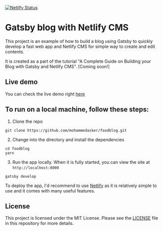 [![Netlify Status](https://api.netlify.com/api/v1/badges/c45e57b5-6a22-4600-8872-63b933f74321/deploy-status)](https://app.netlify.com/sites/gatsbyfoodblog/deploys)

# Gatsby blog with Netlify CMS

This project is an example of how to build a blog using Gatsby to quickly develop a fast web app and Netlify CMS for simple way to create and edit contents.

It is created as a part of the tutorial "A Complete Guide on Building your Blog with Gatsby and Netlify CMS". [Coming soon!]

## Live demo

You can check the live demo right [here](https://gatsbyfoodblog.netlify.app/)

## To run on a local machine, follow these steps:

1. Clone the repo

```
git clone https://github.com/mohammedasker/foodblog.git
```

2. Change into the directory and install the dependencies

```
cd foodblog
yarn
```

3. Run the app locally. When it is fully started, you can view the site at `http://localhost:8000`

```
gatsby develop
```

To deploy the app, I'd recommend to use [Netlify](https://www.netlify.com/) as it is relatively simple to use and it comes with many useful features.

## License

This project is licensed under the MIT License. Please see the [LICENSE](./LICENSE) file in this repository for more details.
